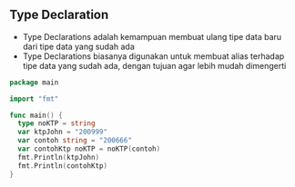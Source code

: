 ## Type Declaration

- Type Declarations adalah kemampuan membuat ulang tipe data baru dari tipe data yang sudah ada
- Type Declarations biasanya digunakan untuk membuat alias terhadap tipe data yang sudah ada, dengan tujuan agar lebih mudah dimengerti


```go
package main

import "fmt"

func main() {
  type noKTP = string
  var ktpJohn = "200999"
  var contoh string = "200666"
  var contohKtp noKTP = noKTP(contoh)
  fmt.Println(ktpJohn)
  fmt.Println(contohKtp)
}

```
